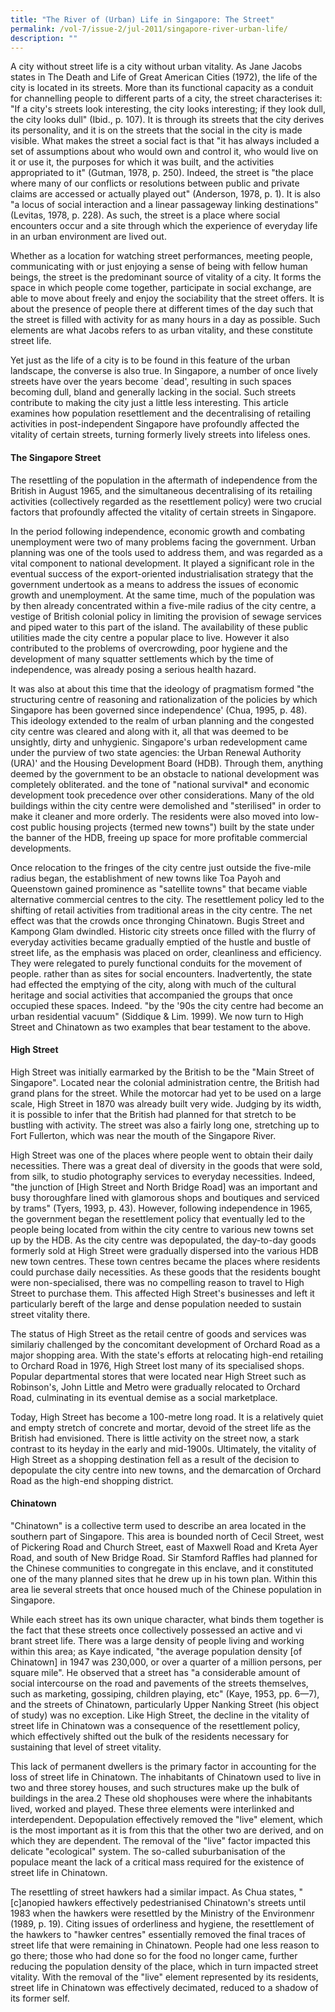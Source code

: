 ```yaml
---
title: "The River of (Urban) Life in Singapore: The Street"
permalink: /vol-7/issue-2/jul-2011/singapore-river-urban-life/
description: ""
---
```

A city without street life is a city without urban vitality. As Jane Jacobs states in The Death and Life of Great American Cities (1972), the life of the city is located in its streets. More than its functional capacity as a conduit for channelling people to different parts of a city, the street characterises it: "If a city's streets look interesting, the city looks interesting; if they look dull, the city looks dull" (Ibid., p. 107). It is through its streets that the city derives its personality, and it is on the streets that the social in the city is made visible. What makes the street a social fact is that "it has always included a set of assumptions about who would own and control it, who would live on it or use it, the purposes for which it was built, and the activities appropriated to it" (Gutman, 1978, p. 250). Indeed, the street is "the place where many of our conflicts or resolutions between public and private claims are accessed or actually played out" (Anderson, 1978, p. 1). It is also "a locus of social interaction and a linear passageway linking destinations" (Levitas, 1978, p. 228). As such, the street is a place where social encounters occur and a site through which the experience of everyday life in an urban environment are lived out. 

Whether as a location for watching street performances, meeting people, communicating with or just enjoying a sense of being with fellow human beings, the street is the predominant source of vitality of a city. It forms the space in which people come together, participate in social exchange, are able to move about freely and enjoy the sociability that the street offers. It is about the presence of people there at different times of the day such that the street is filled with activity for as many hours in a day as possible. Such elements are what Jacobs refers to as urban vitality, and these constitute street life.

Yet just as the life of a city is to be found in this feature of the urban landscape, the converse is also true. In Singapore, a number of once lively streets have over the years become `dead', resulting in such spaces becoming dull, bland and generally lacking in the social. Such streets contribute to making the city just a little less interesting. This article examines how population resettlement and the decentralising of retailing activities in
post-independent Singapore have profoundly affected the vitality of certain streets, turning formerly lively streets into lifeless ones.

#### **The Singapore Street**

The resettling of the population in the aftermath of independence from the British in August 1965, and the simultaneous decentralising of its retailing activities (collectively regarded as the resettlement policy) were two crucial factors that profoundly affected the vitality of certain streets in Singapore.

In the period following independence, economic growth and combating unemployment were two of many problems facing the government. Urban planning was one of the tools used to address them, and was regarded as a vital component to national development. It played a significant role in the eventual success of the export-oriented industrialisation strategy that the government undertook as a means to address the issues of economic growth and unemployment. At the same time, much of the population was by then already concentrated within a five-mile radius of the city centre, a vestige of British colonial policy in limiting the provision of sewage services and piped water to this part of the island. The availability of these public utilities made the city centre a popular place to live. However it also contributed to the problems of overcrowding, poor hygiene and the development of many squatter settlements which by the time of independence, was already posing a serious health hazard.

It was also at about this time that the ideology of pragmatism formed "the structuring centre of reasoning and rationalization of the policies by which Singapore has been governed since independence' (Chua, 1995, p. 48). This ideology extended to the realm of urban planning and the congested city centre was cleared and along with it, all that was deemed to be unsightly, dirty and unhygienic. Singapore's urban redevelopment came under the purview of two state agencies: the Urban Renewal Authority (URA)' and the Housing Development Board (HDB). Through them, anything deemed by the government to be an obstacle to national development was completely obliterated. and the tone of "national survival* and economic development took precedence over other considerations. Many of the old buildings within the city centre were demolished and "sterilised" in order to make it cleaner and more orderly. The residents were also moved into low-cost public housing projects {termed new towns") built by the state under the banner of the HDB, freeing up space for more profitable commercial developments.

Once relocation to the fringes of the city centre just outside the five-mile radius began, the establishment of new towns like Toa Payoh and Queenstown gained prominence as "satellite towns" that became viable alternative commercial centres to the city. The resettlement policy led to the shifting of retail activities from traditional areas in the city centre. The net effect was that the crowds once thronging Chinatown. Bugis Street and Kampong Glam dwindled. Historic city streets once filled with the flurry of everyday activities became gradually emptied of the hustle and bustle of street life, as the emphasis was placed on order, cleanliness and efficiency. They were relegated to purely functional conduits for the movement of people. rather than as sites for social encounters. Inadvertently, the state had effected the emptying of the city, along with much of the cultural heritage and social activities that accompanied the groups that once occupied these spaces. Indeed. "by the '90s the city centre had become an urban residential vacuum" (Siddique & Lim. 1999). We now turn to High Street and Chinatown as two examples that bear testament to the above.

#### **High Street**

High Street was initially earmarked by the British to be the "Main Street of Singapore". Located near the colonial administration centre, the British had grand plans for the street. While the motorcar had yet to be used on a large scale, High Street in 1870 was already built very wide. Judging by its width, it is possible to infer that the British had planned for that stretch to be bustling with activity. The street was also a fairly long one, stretching up to Fort Fullerton, which was near the mouth of the Singapore River.

High Street was one of the places where people went to obtain their daily necessities. There was a great deal of diversity in the goods that were sold, from silk, to studio photography services to everyday necessities. Indeed, "the junction of \[High Street and North Bridge Road\] was an important and busy thoroughfare lined with glamorous shops and boutiques and serviced by trams" (Tyers, 1993, p. 43). However, following independence in 1965, the government began the resettlement policy that eventually led to the people being located from within the city centre to various new towns set up by the HDB. As the city centre was depopulated, the day-to-day goods formerly sold at High Street were gradually dispersed into the various HDB new town centres. These town centres became the places where residents
could purchase daily necessities. As these goods that the residents bought were non-specialised, there was no compelling reason to travel to High Street to purchase them. This affected High Street's businesses and left it particularly bereft of the large and dense population needed to sustain street vitality there. 

The status of High Street as the retail centre of goods and services was similariy challenged by the concomitant development of Orchard Road as a major shopping area. With the state's efforts at relocating high-end retailing to Orchard Road in 1976, High Street lost many of its specialised shops. Popular departmental stores that were located near High Street such as Robinson's, John Little and Metro were gradually relocated to Orchard Road, culminating in its eventual demise as a social marketplace.

Today, High Street has become a 100-metre long road. It is a relatively quiet and empty stretch of concrete and mortar, devoid of the street life as the British had envisioned. There is little activity on the street now, a stark contrast to its heyday in the early and mid-1900s. Ultimately, the vitality of High Street as a shopping destination fell as a result of the decision to depopulate the city centre into new towns, and the demarcation of Orchard Road as the high-end shopping district.

#### **Chinatown**

"Chinatown" is a collective term used to describe an area located in the southern part of Singapore. This area is bounded north of Cecil Street, west of Pickering Road and Church Street, east of Maxwell Road and Kreta Ayer Road, and south of New Bridge Road. Sir Stamford Raffles had planned for the Chinese communities to congregate in this enclave, and it constituted one of the many planned sites that he drew up in his town plan. Within this area lie several streets that once housed much of the Chinese population in Singapore.

While each street has its own unique character, what binds them together is the fact that these streets once collectively possessed an active and vi brant street life. There was a large density of people living and working within this area; as Kaye indicated, "the average population density \[of Chinatown\] in 1947 was 230,000, or over a quarter of a million persons, per square mile". He observed that a street has "a considerable amount of social intercourse on the road and pavements of the streets themselves, such as marketing, gossiping, children playing, etc" (Kaye, 1953, pp. 6—7), and the streets of Chinatown, particularly Upper Nanking Street (his object of study) was no exception. Like High Street, the decline in the vitality of street life in Chinatown was a consequence of the resettlement policy, which effectively shifted out the bulk of the residents necessary for sustaining that level of street vitality.

This lack of permanent dwellers is the primary factor in accounting for the loss of street life in Chinatown. The inhabitants of Chinatown used to live in two and three storey houses, and such structures make up the bulk of buildings in the area.2 These old shophouses were where the inhabitants lived, worked and played. These three elements were interlinked and interdependent. Depopulation effectively removed the "live" element, which is the most important as it is from this that the other two are derived, and on which they are dependent. The removal of the "live" factor impacted this delicate "ecological" system. The so-called suburbanisation of the populace meant the lack of a critical mass required for the existence of street life in Chinatown.

The resettling of street hawkers had a similar impact. As Chua states, "\[c\]anopied hawkers effectively pedestrianised Chinatown's streets until 1983 when the hawkers were resettled by the Ministry of the Environmenr (1989, p. 19). Citing issues of orderliness and hygiene, the resettlement of the hawkers to "hawker centres" essentially removed the final traces of street life that were remaining in Chinatown. People had one less reason to go there; those who had done so for the food no longer came, further reducing the population density of the place, which in turn impacted street vitality. With the removal of the "live" element represented by its residents, street life in Chinatown was effectively decimated, reduced to a shadow of its former self.









